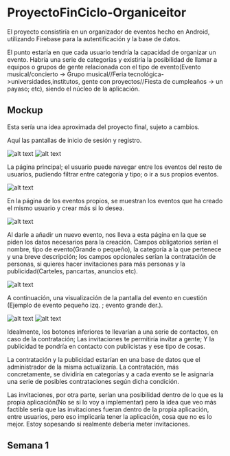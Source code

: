 # ProyectoFinCiclo-Organiceitor

El proyecto consistiría en un organizador de eventos hecho en Android, utilizando Firebase para la autentificación y la base de datos.


El punto estaría en que cada usuario tendría la capacidad de organizar un evento. Habría una serie de categorías y existiría la posibilidad de llamar a equipos o grupos de gente relacionada con el tipo de evento(Evento musical/concierto -> Grupo musical//Feria tecnológica->universidades,institutos, gente con proyectos//Fiesta de cumpleaños -> un payaso; etc), siendo el núcleo de la aplicación.

## Mockup
Esta sería una idea aproximada del proyecto final, sujeto a cambios.

Aquí las pantallas de inicio de sesión y registro.

![alt text](https://github.com/rodrigolopezramoss/ProyectoFinCiclo-Organiceitor/blob/main/Capturas/Login.png)     ![alt text](https://github.com/rodrigolopezramoss/ProyectoFinCiclo-Organiceitor/blob/main/Capturas/Registro.png)


La página principal; el usuario puede navegar entre los eventos del resto de usuarios, pudiendo filtrar entre categoría y tipo; o ir a sus propios eventos.

![alt text](https://github.com/rodrigolopezramoss/ProyectoFinCiclo-Organiceitor/blob/main/Capturas/Principal.png)


En la página de los eventos propios, se muestran los eventos que ha creado el mismo usuario y crear más si lo desea.

![alt text](https://github.com/rodrigolopezramoss/ProyectoFinCiclo-Organiceitor/blob/main/Capturas/EventosPropios.png)


Al darle a añadir un nuevo evento, nos lleva a esta página en la que se piden los datos necesarios para la creación.
Campos obligatorios serían el nombre, tipo de evento(Grande o pequeño), la categoría a la que pertenece y una breve descripción; los campos opcionales serían la contratación de personas, si quieres hacer invitaciones para más personas y la publicidad(Carteles, pancartas, anuncios etc).

![alt text](https://github.com/rodrigolopezramoss/ProyectoFinCiclo-Organiceitor/blob/main/Capturas/Añadir.png)


A continuación, una visualización de la pantalla del evento en cuestión (Ejemplo de evento pequeño izq. ; evento grande der.). 

![alt text](https://github.com/rodrigolopezramoss/ProyectoFinCiclo-Organiceitor/blob/main/Capturas/EventoP.png)   ![alt text](https://github.com/rodrigolopezramoss/ProyectoFinCiclo-Organiceitor/blob/main/Capturas/EventoG.png)

Idealmente, los botones inferiores te llevarían a una serie de contactos, en caso de la contratación; Las invitaciones te permitiría invitar a gente; Y la publicidad te pondría en contacto con publicistas y ese tipo de cosas.

La contratación y la publicidad estarían en una base de datos que el administrador de la misma actualizaría. La contratación, más concretamente, se dividiría en categorías y a cada evento se le asignaría una serie de posibles contrataciones según dicha condición.

Las invitaciones, por otra parte, serían una posibilidad dentro de lo que es la propia aplicación(No se si lo voy a implementar) pero la idea que veo más factible sería que las invitaciones fueran dentro de la propia aplicación, entre usuarios, pero eso implicaría tener la aplicación, cosa que no es lo mejor. Estoy sopesando si realmente debería meter invitaciones.


## Semana 1
